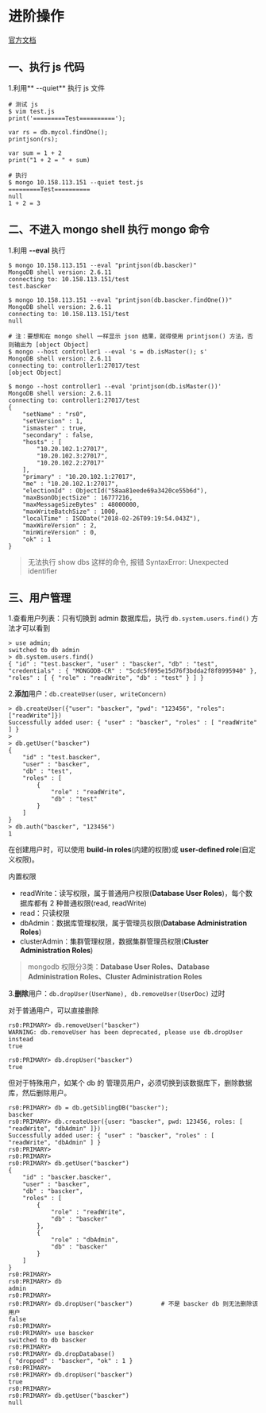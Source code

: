 # 进阶操作
[官方文档](https://docs.mongodb.com/master/reference/built-in-roles/#built-in-roles)

## 一、执行 js 代码
1.利用** --quiet** 执行 js 文件
```
# 测试 js
$ vim test.js
print('=========Test==========');

var rs = db.mycol.findOne();
printjson(rs);

var sum = 1 + 2
print("1 + 2 = " + sum)

# 执行
$ mongo 10.158.113.151 --quiet test.js
=========Test==========
null
1 + 2 = 3
```

## 二、不进入 mongo shell 执行 mongo 命令
1.利用 **--eval** 执行
```
$ mongo 10.158.113.151 --eval "printjson(db.bascker)"
MongoDB shell version: 2.6.11
connecting to: 10.158.113.151/test
test.bascker

$ mongo 10.158.113.151 --eval "printjson(db.bascker.findOne())"
MongoDB shell version: 2.6.11
connecting to: 10.158.113.151/test
null

# 注：要想和在 mongo shell 一样显示 json 结果，就得使用 printjson() 方法，否则输出为 [object Object]
$ mongo --host controller1 --eval 's = db.isMaster(); s'
MongoDB shell version: 2.6.11
connecting to: controller1:27017/test
[object Object]

$ mongo --host controller1 --eval 'printjson(db.isMaster())'
MongoDB shell version: 2.6.11
connecting to: controller1:27017/test
{
    "setName" : "rs0",
    "setVersion" : 1,
    "ismaster" : true,
    "secondary" : false,
    "hosts" : [
        "10.20.102.1:27017",
        "10.20.102.3:27017",
        "10.20.102.2:27017"
    ],
    "primary" : "10.20.102.1:27017",
    "me" : "10.20.102.1:27017",
    "electionId" : ObjectId("58aa81eede69a3420ce55b6d"),
    "maxBsonObjectSize" : 16777216,
    "maxMessageSizeBytes" : 48000000,
    "maxWriteBatchSize" : 1000,
    "localTime" : ISODate("2018-02-26T09:19:54.043Z"),
    "maxWireVersion" : 2,
    "minWireVersion" : 0,
    "ok" : 1
}
```
> 无法执行 show dbs 这样的命令, 报错 SyntaxError: Unexpected identifier

## 三、用户管理
1.查看用户列表：只有切换到 admin 数据库后，执行 `db.system.users.find()` 方法才可以看到
```
> use admin;
switched to db admin
> db.system.users.find()
{ "id" : "test.bascker", "user" : "bascker", "db" : "test", "credentials" : { "MONGODB-CR" : "5cdc5f095e15d76f3bdda2f8f8995940" }, "roles" : [ { "role" : "readWrite", "db" : "test" } ] }
```

2.**添加**用户：`db.createUser(user, writeConcern)`
```
> db.createUser({"user": "bascker", "pwd": "123456", "roles": ["readWrite"]})
Successfully added user: { "user" : "bascker", "roles" : [ "readWrite" ] }
>
> db.getUser("bascker")
{
    "id" : "test.bascker",
    "user" : "bascker",
    "db" : "test",
    "roles" : [
        {
            "role" : "readWrite",
            "db" : "test"
        }
    ]
}
> db.auth("bascker", "123456")
1
```
在创建用户时，可以使用 **build-in roles**(内建的权限)或 **user-defined role**(自定义权限)。

内置权限
* readWrite：读写权限，属于普通用户权限(**Database User Roles**)，每个数据库都有 2 种普通权限(read, readWrite)
* read：只读权限
* dbAdmin：数据库管理权限，属于管理员权限(**Database Administration Roles**)
* clusterAdmin：集群管理权限，数据集群管理员权限(**Cluster Administration Roles**)
> mongodb 权限分3类：**Database User Roles、Database Administration Roles、Cluster Administration Roles**

3.**删除**用户：`db.dropUser(UserName), db.removeUser(UserDoc)` 过时

对于普通用户，可以直接删除
```
rs0:PRIMARY> db.removeUser("bascker")
WARNING: db.removeUser has been deprecated, please use db.dropUser instead
true

rs0:PRIMARY> db.dropUser("bascker")
true
```

但对于特殊用户，如某个 db 的 管理员用户，必须切换到该数据库下，删除数据库，然后删除用户。
```
rs0:PRIMARY> db = db.getSiblingDB("bascker");
bascker
rs0:PRIMARY> db.createUser({user: "bascker", pwd: 123456, roles: [ "readWrite", "dbAdmin" ]})
Successfully added user: { "user" : "bascker", "roles" : [ "readWrite", "dbAdmin" ] }
rs0:PRIMARY>
rs0:PRIMARY>
rs0:PRIMARY> db.getUser("bascker")
{
    "id" : "bascker.bascker",
    "user" : "bascker",
    "db" : "bascker",
    "roles" : [
        {
            "role" : "readWrite",
            "db" : "bascker"
        },
        {
            "role" : "dbAdmin",
            "db" : "bascker"
        }
    ]
}
rs0:PRIMARY>
rs0:PRIMARY> db
admin
rs0:PRIMARY>
rs0:PRIMARY> db.dropUser("bascker")        # 不是 bascker db 则无法删除该用户
false
rs0:PRIMARY>
rs0:PRIMARY> use bascker
switched to db bascker
rs0:PRIMARY>
rs0:PRIMARY> db.dropDatabase()
{ "dropped" : "bascker", "ok" : 1 }
rs0:PRIMARY>
rs0:PRIMARY> db.dropUser("bascker")
true
rs0:PRIMARY>
rs0:PRIMARY> db.getUser("bascker")
null
```